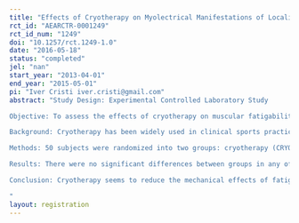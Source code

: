 ```yaml
---
title: "Effects of Cryotherapy on Myolectrical Manifestations of Localized Muscle Fatigue: An Experimental Controlled Laboratory Study"
rct_id: "AEARCTR-0001249"
rct_id_num: "1249"
doi: "10.1257/rct.1249-1.0"
date: "2016-05-18"
status: "completed"
jel: "nan"
start_year: "2013-04-01"
end_year: "2015-05-01"
pi: "Iver Cristi iver.cristi@gmail.com"
abstract: "Study Design: Experimental Controlled Laboratory Study
Objective: To assess the effects of cryotherapy on muscular fatigability of the biceps brachii (BB) muscle after a fatiguing exercise.
Background: Cryotherapy has been widely used in clinical sports practice to prevent Delayed Onset Muscle Soreness (DOMS) and its known consequences on muscular function: pain, fatigue, reduced capacity to generate force and a reduced performance. Evidence is limited regarding the myolectrical manifestations of fatigue after the use of cryotherapy.
Methods: 50 subjects were randomized into two groups: cryotherapy (CRYO) and a control (CONT). Both groups were exposed to a fatiguing concentric-eccentric exercise protocol of the BB muscle.  Immediately after the protocol, a -17°C cold pack was applied over the BB muscle in the CRYO group for 20 minutes. A 22°C cold pack was applied as a placebo intervention to the control group. Pain, time to task failure, myoelectrical manifestations of fatigue, and swelling were assessed before, 1h and 24h after the exercise protocol.
Results: There were no significant differences between groups in any of the outcome measurements. However, within group comparisons showed significantly lower holding time and higher levels of pain at 1h assessment in the CONT group.  Myoelectrical manifestations of fatigue behaved similarly in both groups.
Conclusion: Cryotherapy seems to reduce the mechanical effects of fatigue and seems to prevent the excessive increase in pain in the first few hours after a fatiguing protocol. However, no effect on myoletrical manifestations of fatigue were observed.
"
layout: registration
---
```


